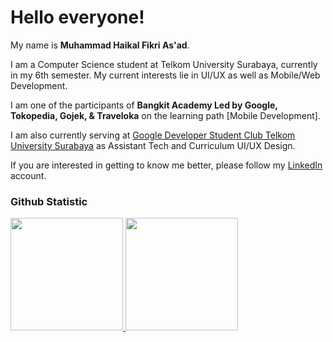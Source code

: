 # Hello everyone!

My name is **Muhammad Haikal Fikri As'ad**.

I am a Computer Science student at Telkom University Surabaya, currently in my 6th semester. My current interests lie in UI/UX as well as Mobile/Web Development.

I am one of the participants of **Bangkit Academy Led by Google, Tokopedia, Gojek, & Traveloka** on the learning path [Mobile Development].

I am also currently serving at [Google Developer Student Club Telkom University Surabaya](https://gdsc.community.dev/telkom-university-surabaya-ketintang-indonesia/) as Assistant Tech and Curriculum UI/UX Design.

If you are interested in getting to know me better, please follow my [LinkedIn](www.linkedin.com/in/muhammad-haikal-fikri-as-ad-028a67268) account.


### Github Statistic
<p align="left">
<a href="https://github.com/penuliscode">
  <img height="180em" src="https://github-readme-stats-eight-theta.vercel.app/api?username=Haikalasad&show_icons=true&theme=algolia&include_all_commits=true&count_private=true"/>
  <img height="180em" src="https://github-readme-stats-eight-theta.vercel.app/api/top-langs/?username=Haikalasad&layout=compact&layout=compact&theme=algolia"/>
</a>
</p>

